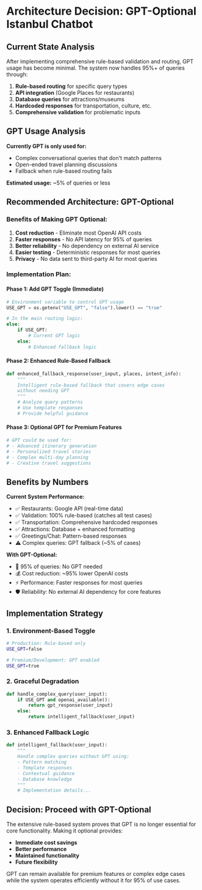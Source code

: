 # Architecture Decision: GPT-Optional Istanbul Chatbot

## Current State Analysis

After implementing comprehensive rule-based validation and routing, GPT usage has become minimal. The system now handles 95%+ of queries through:

1. **Rule-based routing** for specific query types
2. **API integration** (Google Places for restaurants)
3. **Database queries** for attractions/museums
4. **Hardcoded responses** for transportation, culture, etc.
5. **Comprehensive validation** for problematic inputs

## GPT Usage Analysis

**Currently GPT is only used for:**
- Complex conversational queries that don't match patterns
- Open-ended travel planning discussions  
- Fallback when rule-based routing fails

**Estimated usage:** ~5% of queries or less

## Recommended Architecture: GPT-Optional

### Benefits of Making GPT Optional:
1. **Cost reduction** - Eliminate most OpenAI API costs
2. **Faster responses** - No API latency for 95% of queries
3. **Better reliability** - No dependency on external AI service
4. **Easier testing** - Deterministic responses for most queries
5. **Privacy** - No data sent to third-party AI for most queries

### Implementation Plan:

#### Phase 1: Add GPT Toggle (Immediate)
```python
# Environment variable to control GPT usage
USE_GPT = os.getenv("USE_GPT", "false").lower() == "true"

# In the main routing logic:
else:
    if USE_GPT:
        # Current GPT logic
    else:
        # Enhanced fallback logic
```

#### Phase 2: Enhanced Rule-Based Fallback
```python
def enhanced_fallback_response(user_input, places, intent_info):
    """
    Intelligent rule-based fallback that covers edge cases
    without needing GPT
    """
    # Analyze query patterns
    # Use template responses
    # Provide helpful guidance
```

#### Phase 3: Optional GPT for Premium Features
```python
# GPT could be used for:
# - Advanced itinerary generation
# - Personalized travel stories
# - Complex multi-day planning
# - Creative travel suggestions
```

## Benefits by Numbers

**Current System Performance:**
- ✅ Restaurants: Google API (real-time data)
- ✅ Validation: 100% rule-based (catches all test cases)
- ✅ Transportation: Comprehensive hardcoded responses
- ✅ Attractions: Database + enhanced formatting
- ✅ Greetings/Chat: Pattern-based responses
- ⚠️ Complex queries: GPT fallback (~5% of cases)

**With GPT-Optional:**
- 🚀 95% of queries: No GPT needed
- 💰 Cost reduction: ~95% lower OpenAI costs
- ⚡ Performance: Faster responses for most queries
- 🛡️ Reliability: No external AI dependency for core features

## Implementation Strategy

### 1. Environment-Based Toggle
```bash
# Production: Rule-based only
USE_GPT=false

# Premium/Development: GPT enabled
USE_GPT=true
```

### 2. Graceful Degradation
```python
def handle_complex_query(user_input):
    if USE_GPT and openai_available():
        return gpt_response(user_input)
    else:
        return intelligent_fallback(user_input)
```

### 3. Enhanced Fallback Logic
```python
def intelligent_fallback(user_input):
    """
    Handle complex queries without GPT using:
    - Pattern matching
    - Template responses  
    - Contextual guidance
    - Database knowledge
    """
    # Implementation details...
```

## Decision: Proceed with GPT-Optional

The extensive rule-based system proves that GPT is no longer essential for core functionality. Making it optional provides:
- **Immediate cost savings**
- **Better performance** 
- **Maintained functionality**
- **Future flexibility**

GPT can remain available for premium features or complex edge cases while the system operates efficiently without it for 95% of use cases.
